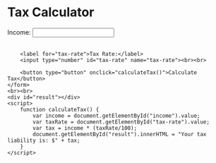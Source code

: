 <!DOCTYPE html>
<html>
<head>
	<title>Tax Calculator</title>
</head>
<body>
	<h1>Tax Calculator</h1>
	<form>
		<label for="income">Income:</label>
		<input type="number" id="income" name="income"><br><br>
		
		<label for="tax-rate">Tax Rate:</label>
		<input type="number" id="tax-rate" name="tax-rate"><br><br>
		
		<button type="button" onclick="calculateTax()">Calculate Tax</button>
	</form>
	<br><br>
	<div id="result"></div>
	<script>
		function calculateTax() {
			var income = document.getElementById("income").value;
			var taxRate = document.getElementById("tax-rate").value;
			var tax = income * (taxRate/100);
			document.getElementById("result").innerHTML = "Your tax liability is: $" + tax;
		}
	</script>
</body>
</html>
